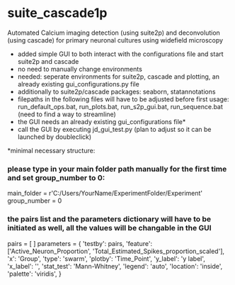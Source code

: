 # suite_cascade1p
Automated Calcium imaging detection (using suite2p) and deconvolution (using cascade) for primary neuronal cultures using widefield microscopy
- added simple GUI to both interact with the configurations file and start suite2p and cascade
- no need to manually change environments
- needed: seperate environments for suite2p, cascade and plotting, an already existing gui_configurations.py file
- additionally to suite2p/cascade packages: seaborn, statannotations 
- filepaths in the following files will have to be adjusted before first usage: run_default_ops.bat, run_plots.bat, run_s2p_gui.bat, run_sequence.bat (need to find a way to streamline)
- the GUI needs an already existing gui_configurations file*
- call the GUI by executing jd_gui_test.py (plan to adjust so it can be launched by doubleclick)

*minimal necessary structure: 

### please type in your main folder path manually for the first time and set group_number to 0: ###

main_folder = r'C:/Users/YourName/ExperimentFolder/Experiment' 
group_number = 0

### the pairs list and the parameters dictionary will have to be initiated as well, all the values will be changable in the GUI ###
pairs = [ ]
parameters = {
    'testby': pairs,
    'feature': ['Active_Neuron_Proportion', 'Total_Estimated_Spikes_proportion_scaled'],
    'x': 'Group',
    'type': 'swarm',
    'plotby': 'Time_Point',
    'y_label': 'y label',
    'x_label': '',
    'stat_test': 'Mann-Whitney',
    'legend': 'auto',
    'location': 'inside',
    'palette': 'viridis',
}